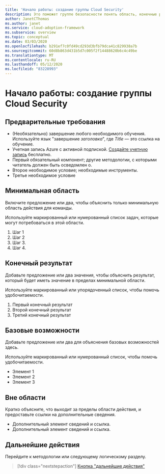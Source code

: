 ```yaml
---
title: 'Начало работы: создание группы Cloud Security'
description: Это поможет группе безопасности понять область, конечные результаты и возможности, за которые они отвечают.
author: JanetCThomas
ms.author: janet
ms.service: cloud-adoption-framework
ms.subservice: overview
ms.topic: conceptual
ms.date: 03/03/2020
ms.openlocfilehash: b291ef7c0fd49cd293d3bfb79dca41c829938a7b
ms.sourcegitcommit: 60d8b863d431b5d7c005f2f14488620b6c4c49be
ms.translationtype: MT
ms.contentlocale: ru-RU
ms.lasthandoff: 05/12/2020
ms.locfileid: "83228993"
---
```

<!-- docsTest:disable -->
<!-- TODO: Complete this article. -->

<!-- Recommended: remove all the comments in this template before you sign-off or merge to master.--->
<!-- Quickstarts are fundamental day-1 instructions for helping new customers use a subscription to quickly try out a specific product/service.
The entire activity is a short set of steps that provides an initial experience.
You only use quickstarts when you can get the service, technology, or functionality into the hands of new customers in less than 10 minutes.
--->

# <a name="get-started-build-a-cloud-security-team"></a>Начало работы: создание группы Cloud Security

<!---Required:
Starts with "get started: " and is ideally two lines or less when rendered on a 1920x1080 screen. Make the first word following "get started:" a verb, which is to say, an action. The "x" part should identify both the technology or service involved (such as App Service, Cosmos DB, etc.) and the language or framework, if applicable (.net core, Python, JavaScript, Java, etc.). The language or framework shouldn't appear in parentheses.

This quickstart helps you understand the goals and objectives of a security team working on cloud adoption.

<!-- In the opening sentence, focus on the job or task to be completed, emphasizing. General industry terms (such as "serverless," which are better for seo) more than Microsoft-branded terms or acronyms (such as "Azure Functions" or "AKS"). That is, try to include terms people typically search for and avoid using _only_ Microsoft terms. -->

<!--After the opening sentence, provide a light introduction that describes, again in customer-friendly language, what the customer will learn in the process of accomplishing the stated goal. Answer the fundamental "why would I want to do this?" question.

Avoid the following elements whenever possible:
- Avoid callouts (note, important, tip, etc.) because readers tend to skip over them.
Important callouts like preview status or version caveats can be included under prerequisites.

- Avoid links, which are generally invitations for the reader to leave the article and not complete the experience of the quickstart. The exception are links to alternate versions of the same content (such as when you have a vscode-oriented article and a CLI-oriented article). Those links help get the reader to the right article, rather than being a distraction. If you feel that there are other important concepts needing links, make reviewing a particular article a prerequisite. Otherwise, rely on the line of standard links (see below).

- Avoid any indication of the time it takes to complete the quickstart, because there's already the "x minutes to read" at the top and making a second suggestion can be contradictory.

- Avoid a bullet list of steps or other details in the quickstart: the h2's shown on the right of the docs page already fulfill this purpose.

- Avoid screenshots or diagrams: the opening sentence should be sufficient to explain the result, and other diagrams count as conceptual material that is best in a linked overview.
--->

<!-- Optional standard links: if there are suitable links, you can include a single line of applicable links for companion content at the end of the introduction. Don't use the line if there's only a single link. -->

<!-- Note: the Azure subscription line is moved to prerequisites. -->

## <a name="prerequisites"></a>Предварительные требования

<!-- Make prerequisites the first h2 after the h1. Omit any preliminary text to the list.-->
- (Необязательно) завершение любого необходимого обучения. Используйте язык "завершение _заголовка_", где _Title_ — это ссылка на обучение.
- Учетная запись Azure с активной подпиской. [Создайте учетную запись](https://azure.microsoft.com/free/?wt.mc_id=a261c142f) бесплатно.
- Первый обязательный компонент; другие методологии, с которыми читатель должен быть осведомлен о.
- Второе необходимое условие; необходимые инструменты.
- Третье необходимое условие

<!-- Include this heading even if there aren't any prerequisites, in which case just use the text: "none" (not bulleted). The reason for this is to maintain consistency across services, which trains readers to always look in the same place.-->

<!-- When there are prerequisites, list each as items, not instructions to minimize the verbiage.
For example, use "Python 3.6" instead of "install Python 3.6". If the prerequisite is something to install, link to the applicable installer or download. Selecting the item/link is then the action to fulfill the prerequisite. Use an action word only if necessary to make the meaning clear.
Don't use links to conceptual information about a prerequisite; only use links for installers.

List prerequisites in the following order:
- An Azure account with an active subscription. [Create an account for free](https://azure.microsoft.com/free/?wt.mc_id=a261c142f).
- Language runtimes (Python, node.js, .net, etc.)
- Packages (from PIP, npm, nuget, etc.)
- Tools (like vscode if required. Don't include tools like PIP if they're automatically installed with another tool or language runtime, like Python. Don't include optional tools like text editors--include them only if the quickstart demonstrates them.)
- Sample code
- Specialized hardware
- Other preparatory work, such as creating a VM (ok to link to another article)
- Azure keys
- Service-specific keys

The reason for placing runtimes and tools first is that it might take time to install them, and it's best to get a user started sooner than later.

If you feel like your quickstart has a lot of prerequisites, the quickstart might be the wrong content type; a tutorial or how-to guide might be the better option. Remember that quickstarts should be something a reader can complete in 10 minutes or less.

--->

## <a name="minimum-scope"></a>Минимальная область

<!---Required:
Quickstarts are prescriptive and guide the customer through an end-to-end procedure.
Make sure to use specific naming for setting up accounts and configuring technology.

Avoid linking off to other content; include whatever the customer needs to complete the scenario in the article. For example, if the customer needs to set permissions, include the permissions they need to set, and the specific settings in the quickstart procedure. Don't send the customer to another article to read about it.

In a break from tradition, do not link to reference topics in the procedural part of the quickstart when using cmdlets or code. Provide customers what they need to know in the quickstart to successfully complete the quickstart.

For portal-based procedures, minimize bullets and numbering.

For the CLI or PowerShell based procedures, don't use bullets or numbering.

Be mindful of the number of h2/procedures in the quickstart. 3-5 Procedural steps are about right. Once you've staged the article, look at the right-hand "in this article" section on the docs page; if there are more than 8 total, consider restructuring the article.
--->

Включите предложение или два, чтобы объяснить только минимальную область действия для команды.

Используйте маркированный или нумерованный список задач, которые могут потребоваться в этой области.

1. Шаг 1
1. Шаг 2
1. Шаг 3.
1. Шаг 4.

## <a name="deliverable"></a>Конечный результат

Добавьте предложение или два значения, чтобы объяснить результат, который будет иметь значение в пределах минимальной области.

Используйте маркированный или упорядоченный список, чтобы помочь удобочитаемости.

1. Первый конечный результат
1. Второй конечный результат
1. Третий конечный результат

## <a name="baseline-capability"></a>Базовые возможности

Добавьте предложение или два для объяснения базовых возможностей здесь.

Используйте маркированный или нумерованный список, чтобы помочь удобочитаемости.

- Элемент 1
- Элемент 2
- Элемент 3

## <a name="out-of-scope"></a>Вне области

Кратко объясните, что выходит за пределы области действия, и предоставьте ссылки на дополнительные сведения.

- Дополнительный элемент сведений и ссылка.
- Дополнительный элемент сведений и ссылка.

## <a name="next-steps"></a>Дальнейшие действия

Перейдите к методологии или следующему логическому разделу.
> [!div class="nextstepaction"]
> [Кнопка "дальнейшие действия"](../../index.yml)

<!--- Required:
Quickstarts should always have a next steps h2 that points to the next logical quickstart in a series, or, if there are no other quickstarts, to some other cool thing the customer can do. A single link in the blue box format should direct the customer to the next article, and you can shorten the title in the boxes if the original one doesn't fit.
Do not use a "more info" section or a "resources" section or "see also" section". --->
